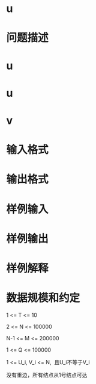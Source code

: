
<div id="psrc" style="margin-top:20px;display:none;">
<div class="pdsec">
试题来源
</div>
<div class="pdcont">
CodeChef February Challenge 2014
</div>
</div>
<div id="pinputs" style="display:none;">
<div class="pdsec">
输入数据
</div>
<div class="pdcont">
<span class="notice"> 这是一道提交答案的试题，下面给出了该题的输入数据：</span> 
</div>
<div id="inputlist" class="pddata">
</div>
</div>

# u



# 问题描述



# u



# u



# v



# 输入格式



# 输出格式



# 样例输入



# 样例输出



# 样例解释



# 数据规模和约定


<p>
1 &lt;= T &lt;= 10
</p>
<p>
2 &lt;= N &lt;= 100000
</p>
<p>
N-1 &lt;= M &lt;= 200000
</p>
<p>
1 &lt;= Q &lt;= 100000
</p>
<p>
1 &lt;= U_i, V_i &lt;= N,  且U_i不等于V_i
</p>
<p>
没有重边，所有结点从1号结点可达
</p>
</div>
<br/>
<div id="pcode" class="code">
<div id="pcodesu" style="display:none;">
<hr/>
<span class="notice">这是一道完善程序的试题，你只需要在下面程序标注的&#34;<span class="code"><span class="Y">@你的代码</span></span>&#34;的位置补充适当的语句或语句段使程序能正确运行即可，在提交的时候，你要提交的内容只包括补充的内容，不包括其他的代码。</span> 
</div>
</div>
